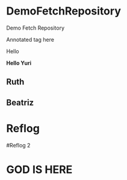 # DemoFetchRepository
Demo Fetch Repository

Annotated tag here

Hello


**Hello Yuri**

## Ruth

## Beatriz

# Reflog

#Reflog 2

# GOD IS HERE